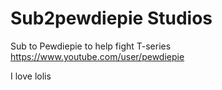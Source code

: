 # Sub2pewdiepie Studios


Sub to Pewdiepie to help fight T-series
https://www.youtube.com/user/pewdiepie


I love lolis



